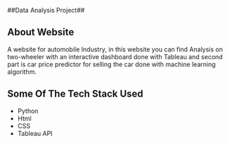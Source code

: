 ##Data Analysis Project##

## About Website ##
A website for automobile Industry, in this website you can find Analysis on two-wheeler with an interactive dashboard done with Tableau and second part is car price predictor for selling the car done with machine learning algorithm.
## Some Of The Tech Stack Used ##
*	Python
*	Html
*	CSS
* Tableau API
